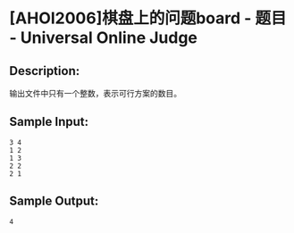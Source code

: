 # [AHOI2006]棋盘上的问题board - 题目 - Universal Online Judge

## Description: 

输出文件中只有一个整数，表示可行方案的数目。


## Sample Input: 
```
3 4
1 2
1 3
2 2
2 1
```

## Sample Output: 
```
4
```
